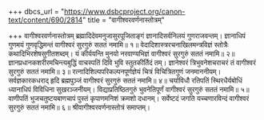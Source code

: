 +++
dbcs_url = "https://www.dsbcproject.org/canon-text/content/690/2814"
title = "वागीश्वरवर्णनास्तोत्रम्"

+++
वागीश्वरवर्णनास्तोत्रम्
ब्रह्मादिदेवमनुजासुरपूजिताङ्गं 
ज्ञानादिसर्वनिलयं गुणराजवन्तम्। 
ज्ञानाधिपं गुणमयं गुणवृद्धिमन्तं 
वागीश्वरं सुरगुरुं सततं नमामि॥ १॥
वेदादिशास्त्ररचनाखिलमन्त्रविज्ञं 
स्तोत्रैः कथादिभिरशेषसुगीतशब्दम्। 
यं कीर्ययन्ति मुनयो नरवाण्यभिज्ञं 
वागीश्वरं सुरगुरुं सततं नमामि॥ २॥
ज्ञानप्रधानकशरीरमचिन्त्यबुद्धिं 
वाचस्पतिं दिवि भुवि स्तुतकीर्तिदं तम्। 
ज्ञानेश्वरं त्रिभुवनेशचराचरं तं 
वागीश्वरं सुरगुरुं सततं नमामि॥ ३॥
रत्नादिशिल्पपरिकल्पनपूर्णज्ञेयं 
चित्रं विचित्रितगुणं जनमाननीयम्। 
सर्वज्ञकारकधराद् हृदि ब्रह्मपुञ्जं 
वागीश्वरं सुरगुरुं सततं नमामि॥ ४॥
चर्याविधौ रतिपतिं स्थिरधैर्यबोधिं 
ध्यानाधिपं विविधिना सुखरञ्जनीयम्। 
विद्याप्रतिष्ठितगुरुं भुवनेतिपूर्णं 
वागीश्वरं सुरगुरुं सततं नमामि॥ ५॥
वाणीपतिं भुजचतुष्टयबाणचापं 
पुस्तं कृपाणमनिशं क्रमशो दधानम्। 
सर्वेष्टदं जगति यच्चणारविन्दं 
वागीश्वरं सुरगुरुं सततं नमामि॥ ६॥
श्रीवागीश्वरवर्णनास्तोत्रं समाप्तम्।
